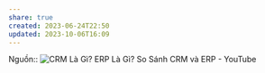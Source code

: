```yaml
---
share: true
created: 2023-06-24T22:50
updated: 2023-10-06T16:09
---
```

Nguồn:: ![CRM Là Gì? ERP Là Gì? So Sánh CRM và ERP - YouTube](https://youtu.be/vyOkb6M1bdA)

